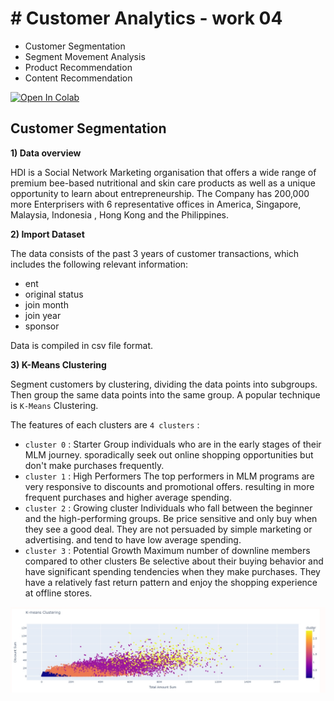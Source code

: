 # # Customer Analytics - work 04
 - Customer Segmentation
 - Segment Movement Analysis
 - Product Recommendation
 - Content Recommendation

[![Open In Colab](https://colab.research.google.com/assets/colab-badge.svg)](https://colab.research.google.com/drive/1BpDBPxs2togvmgEqFrBTVnskpu77FgfS)

## Customer Segmentation

**1) Data overview**

HDI is a Social Network Marketing organisation that offers a wide range of premium bee-based nutritional and skin care products as well as a unique opportunity to learn about entrepreneurship. The Company has 200,000 more Enterprisers with 6 representative offices in America, Singapore, Malaysia, Indonesia , Hong Kong and the Philippines.

**2) Import Dataset**

The data consists of the past 3 years of customer transactions, which includes the following relevant information:
- ent
- original status
- join month
- join year
- sponsor
  
Data is compiled in csv file format.

**3) K-Means Clustering**

Segment customers by clustering, dividing the data points into subgroups. Then group the same data points into the same group. A popular technique is `K-Means` Clustering.

The features of each clusters are `4 clusters` :

 - `cluster 0` : Starter Group individuals who are in the early stages of their MLM journey. sporadically seek out online shopping opportunities but don't make purchases frequently.
 - `cluster 1` : High Performers The top performers in MLM programs are very responsive to discounts and promotional offers. resulting in more frequent purchases and higher average spending.
 - `cluster 2` : Growing cluster Individuals who fall between the beginner and the high-performing groups. Be price sensitive and only buy when they see a good deal. They are not persuaded by simple marketing or advertising. and tend to have low average spending.
 - `cluster 3` : Potential Growth Maximum number of downline members compared to other clusters Be selective about their buying behavior and have significant spending tendencies when they make purchases. They have a relatively fast return pattern and enjoy the shopping experience at offline stores.


![Alt text](https://github.com/KK-PU/K19-MADT8101-CustomerAnalytics/blob/main/V4_Segment%26Product%26Content/img/cluster.jpg)


